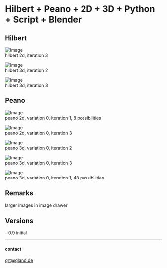 # **Hilbert + Peano + 2D + 3D + Python + Script + Blender**

## **Hilbert**
![Image](images/hibert2d_3s.png)  
hilbert 2d, iteration 3

![Image](images/hilbert3d_2rs.png)  
hilbert 3d, iteration 2

![Image](images/hilbert3d_3rs.png)  
hilbert 3d, iteration 3

## **Peano**
![Image](images/peano2d_var0s.png)  
peano 2d, variation 0, iteration 1, 8 possibilities

![Image](images/peano2d_3s.png)  
peano 2d, variation 0, iteration 3

![Image](images/peano3d_2rs.png)  
peano 3d, variation 0, iteration 2

![Image](images/peano3d_3rs.png)  
peano 3d, variation 0, iteration 3

![Image](images/peano3d_var0s.png)  
peano 3d, variation 0, iteration 1, 48 possibilities

## **Remarks**
larger images in image drawer

## **Versions**
\- 0.9 initial  

---

#### contact
[qrt@qland.de](mailto:qrt@qland.de)
